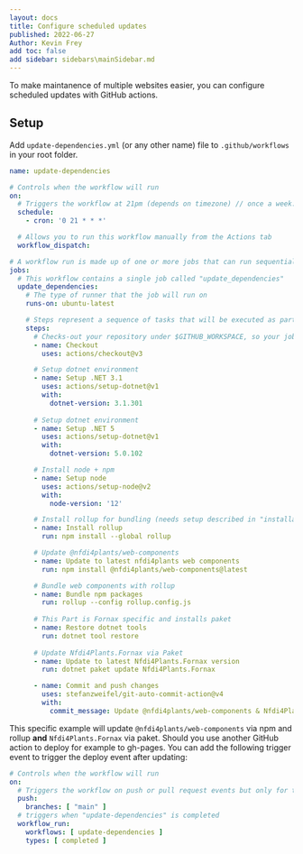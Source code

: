 ```yaml
---
layout: docs
title: Configure scheduled updates
published: 2022-06-27
Author: Kevin Frey
add toc: false
add sidebar: sidebars\mainSidebar.md
---
```


To make maintanence of multiple websites easier, you can configure scheduled updates with GitHub actions.

## Setup

Add `update-dependencies.yml` (or any other name) file to `.github/workflows` in your root folder.

```yml
name: update-dependencies

# Controls when the workflow will run
on:
  # Triggers the workflow at 21pm (depends on timezone) // once a week: (0 18 * * THU)
  schedule:
    - cron: '0 21 * * *'

  # Allows you to run this workflow manually from the Actions tab
  workflow_dispatch:

# A workflow run is made up of one or more jobs that can run sequentially or in parallel
jobs:
  # This workflow contains a single job called "update_dependencies"
  update_dependencies:
    # The type of runner that the job will run on
    runs-on: ubuntu-latest

    # Steps represent a sequence of tasks that will be executed as part of the job
    steps:
      # Checks-out your repository under $GITHUB_WORKSPACE, so your job can access it
      - name: Checkout
        uses: actions/checkout@v3

      # Setup dotnet environment
      - name: Setup .NET 3.1
        uses: actions/setup-dotnet@v1
        with:
          dotnet-version: 3.1.301
          
      # Setup dotnet environment    
      - name: Setup .NET 5
        uses: actions/setup-dotnet@v1
        with:
          dotnet-version: 5.0.102

      # Install node + npm
      - name: Setup node
        uses: actions/setup-node@v2
        with:
          node-version: '12'

      # Install rollup for bundling (needs setup described in "installation")
      - name: Install rollup
        run: npm install --global rollup

      # Update @nfdi4plants/web-components
      - name: Update to latest nfdi4plants web components
        run: npm install @nfdi4plants/web-components@latest

      # Bundle web components with rollup
      - name: Bundle npm packages
        run: rollup --config rollup.config.js
          
      # This Part is Fornax specific and installs paket
      - name: Restore dotnet tools
        run: dotnet tool restore
        
      # Update Nfdi4Plants.Fornax via Paket
      - name: Update to latest Nfdi4Plants.Fornax version
        run: dotnet paket update Nfdi4Plants.Fornax

      - name: Commit and push changes
        uses: stefanzweifel/git-auto-commit-action@v4
        with:
          commit_message: Update @nfdi4plants/web-components & Nfdi4Plants.Fornax ⬆️
```

This specific example will update `@nfdi4plants/web-components` via npm and rollup **and** `Nfdi4Plants.Fornax` via paket. Should you use another GitHub action to deploy for example to gh-pages. You can add the following trigger event to trigger the deploy event after updating:

```yml
# Controls when the workflow will run
on:
  # Triggers the workflow on push or pull request events but only for the "main" branch
  push:
    branches: [ "main" ]
  # triggers when "update-dependencies" is completed
  workflow_run:
    workflows: [ update-dependencies ]
    types: [ completed ]
```